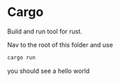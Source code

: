 # Cargo

Build and run tool for rust.

Nav to the root of this folder and use 

```rust
cargo run
```

you should see a hello world
